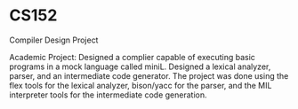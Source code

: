 # CS152
Compiler Design Project


Academic Project: Designed a complier capable of executing basic programs in a mock language called miniL. Designed a lexical analyzer, parser, and an intermediate code generator. The project was done using the flex tools for the lexical analyzer, bison/yacc for the parser, and the MIL interpreter tools for the intermediate code generation. 
